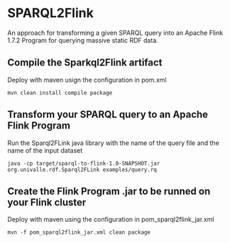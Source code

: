 # SPARQL2Flink

An approach for transforming a given SPARQL query into an Apache Flink 1.7.2 Program for querying massive static RDF data. 

## Compile the Sparkql2Flink artifact

Deploy with maven usign the configuration in pom.xml

```
mvn clean install compile package
```

## Transform your SPARQL query to an Apache Flink Program

Run the Sparql2FLink java library with the name of the query file and the name of the input dataset

```
java -cp target/sparql-to-flink-1.0-SNAPSHOT.jar org.univalle.rdf.Sparql2FLink examples/query.rq
```

## Create the Flink Program .jar to be runned on your Flink cluster

Deploy with maven using the configuration in pom_sparql2flink_jar.xml

```
mvn -f pom_sparql2flink_jar.xml clean package
```
